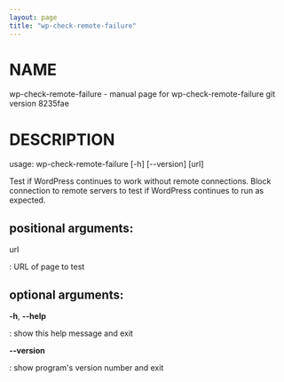 ```yaml
---
layout: page
title: "wp-check-remote-failure"
---
```



NAME
====

wp-check-remote-failure - manual page for wp-check-remote-failure git
version 8235fae

DESCRIPTION
===========

usage: wp-check-remote-failure \[-h\] \[\--version\] \[url\]

Test if WordPress continues to work without remote connections. Block
connection to remote servers to test if WordPress continues to run as
expected.

positional arguments:
---------------------

url

:   URL of page to test

optional arguments:
-------------------

**-h**, **\--help**

:   show this help message and exit

**\--version**

:   show program\'s version number and exit
